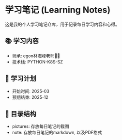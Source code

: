 # 学习笔记 (Learning Notes)

这是我的个人学习笔记仓库，用于记录每日学习内容和心得。

## 📚 学习内容
- 师承: egon林海峰老师👨‍🏫
- 技术栈: PYTHON-K8S-SZ

## 📅 学习计划
- 开始时间: 2025-03
- 预期结束: 2025-12

## 📁 目录结构
- pictures: 存放每日笔记的截图
- note: 存放每日笔记的markdown, 以及PDF格式
